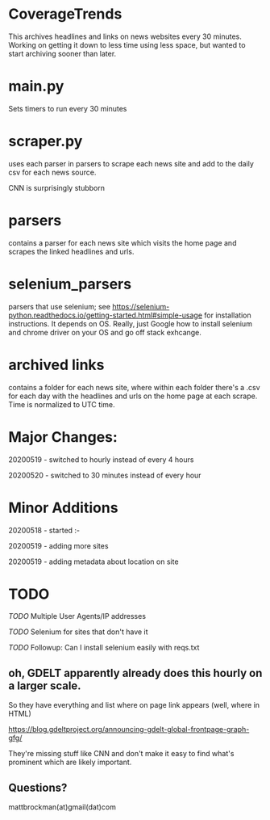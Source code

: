 # CoverageTrends
This archives headlines and links on news websites every 30 minutes. Working on getting it down to less time using less space, but wanted to start archiving sooner than later.

# main.py
Sets timers to run every 30 minutes

# scraper.py
uses each parser in parsers to scrape each news site and add to the daily csv for each news source.

CNN is surprisingly stubborn

# parsers
contains a parser for each news site which visits the home page and scrapes the linked headlines and urls.

# selenium_parsers
parsers that use selenium; see https://selenium-python.readthedocs.io/getting-started.html#simple-usage for installation instructions. It depends on OS. Really, just Google how to install selenium and chrome driver on your OS and go off stack exhcange.

# archived links
contains a folder for each news site, where within each folder there's a .csv for each day with the headlines and urls on the home page at each scrape. Time is normalized to UTC time.

# Major Changes:
20200519 - switched to hourly instead of every 4 hours

20200520 - switched to 30 minutes instead of every hour


# Minor Additions

20200518 - started :-

20200519 - adding more sites

20200519 - adding metadata about location on site


# TODO

_TODO_ Multiple User Agents/IP addresses

_TODO_ Selenium for sites that don't have it

_TODO_ Followup: Can I install selenium easily with reqs.txt

## oh, GDELT apparently already does this hourly on a larger scale.

So they have everything and list where on page link appears (well, where in HTML)

https://blog.gdeltproject.org/announcing-gdelt-global-frontpage-graph-gfg/

They're missing stuff like CNN and don't make it easy to find what's prominent which are likely important.


## Questions?
mattbrockman(at)gmail(dat)com

